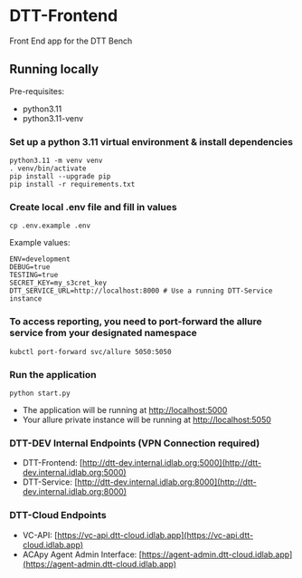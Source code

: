 # DTT-Frontend

Front End app for the DTT Bench

## Running locally
Pre-requisites:
- python3.11
- python3.11-venv

### Set up a python 3.11 virtual environment & install dependencies
```
python3.11 -m venv venv
. venv/bin/activate
pip install --upgrade pip
pip install -r requirements.txt

```

### Create local .env file and fill in values
```cp .env.example .env```

Example values:
```
ENV=development
DEBUG=true
TESTING=true
SECRET_KEY=my_s3cret_key
DTT_SERVICE_URL=http://localhost:8000 # Use a running DTT-Service instance
```

### To access reporting, you need to port-forward the allure service from your designated namespace
```
kubctl port-forward svc/allure 5050:5050
```

### Run the application
```python start.py```

- The application will be running at [http://localhost:5000](http://localhost:5000)
- Your allure private instance will be running at [http://localhost:5050](http://localhost:5050)

### DTT-DEV Internal Endpoints (VPN Connection required)
- DTT-Frontend: [http://dtt-dev.internal.idlab.org:5000](http://dtt-dev.internal.idlab.org:5000)
- DTT-Service: [http://dtt-dev.internal.idlab.org:8000](http://dtt-dev.internal.idlab.org:8000)

### DTT-Cloud Endpoints
- VC-API: [https://vc-api.dtt-cloud.idlab.app](https://vc-api.dtt-cloud.idlab.app)
- ACApy Agent Admin Interface: [https://agent-admin.dtt-cloud.idlab.app](https://agent-admin.dtt-cloud.idlab.app)

